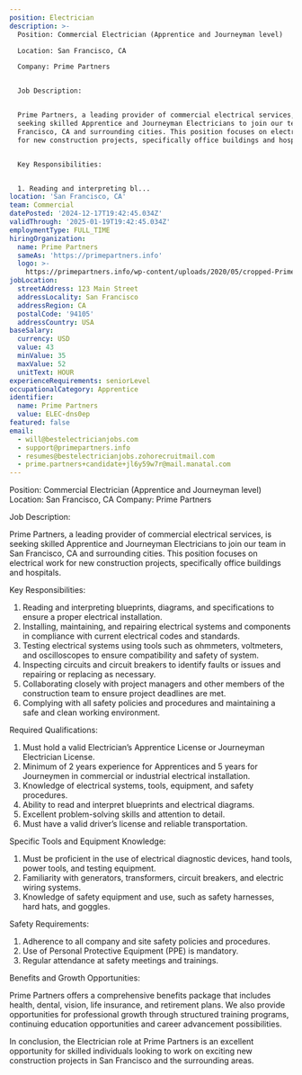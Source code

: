 ```yaml
---
position: Electrician
description: >-
  Position: Commercial Electrician (Apprentice and Journeyman level)

  Location: San Francisco, CA

  Company: Prime Partners


  Job Description:


  Prime Partners, a leading provider of commercial electrical services, is
  seeking skilled Apprentice and Journeyman Electricians to join our team in San
  Francisco, CA and surrounding cities. This position focuses on electrical work
  for new construction projects, specifically office buildings and hospitals. 


  Key Responsibilities:


  1. Reading and interpreting bl...
location: 'San Francisco, CA'
team: Commercial
datePosted: '2024-12-17T19:42:45.034Z'
validThrough: '2025-01-19T19:42:45.034Z'
employmentType: FULL_TIME
hiringOrganization:
  name: Prime Partners
  sameAs: 'https://primepartners.info'
  logo: >-
    https://primepartners.info/wp-content/uploads/2020/05/cropped-Prime-Partners-Logo-NO-BG-1-1.png
jobLocation:
  streetAddress: 123 Main Street
  addressLocality: San Francisco
  addressRegion: CA
  postalCode: '94105'
  addressCountry: USA
baseSalary:
  currency: USD
  value: 43
  minValue: 35
  maxValue: 52
  unitText: HOUR
experienceRequirements: seniorLevel
occupationalCategory: Apprentice
identifier:
  name: Prime Partners
  value: ELEC-dns0ep
featured: false
email:
  - will@bestelectricianjobs.com
  - support@primepartners.info
  - resumes@bestelectricianjobs.zohorecruitmail.com
  - prime.partners+candidate+jl6y59w7r@mail.manatal.com
---
```




Position: Commercial Electrician (Apprentice and Journeyman level)
Location: San Francisco, CA
Company: Prime Partners

Job Description:

Prime Partners, a leading provider of commercial electrical services, is seeking skilled Apprentice and Journeyman Electricians to join our team in San Francisco, CA and surrounding cities. This position focuses on electrical work for new construction projects, specifically office buildings and hospitals. 

Key Responsibilities:

1. Reading and interpreting blueprints, diagrams, and specifications to ensure a proper electrical installation.
2. Installing, maintaining, and repairing electrical systems and components in compliance with current electrical codes and standards.
3. Testing electrical systems using tools such as ohmmeters, voltmeters, and oscilloscopes to ensure compatibility and safety of system.
4. Inspecting circuits and circuit breakers to identify faults or issues and repairing or replacing as necessary.
5. Collaborating closely with project managers and other members of the construction team to ensure project deadlines are met.
6. Complying with all safety policies and procedures and maintaining a safe and clean working environment.

Required Qualifications:

1. Must hold a valid Electrician’s Apprentice License or Journeyman Electrician License.
2. Minimum of 2 years experience for Apprentices and 5 years for Journeymen in commercial or industrial electrical installation.
3. Knowledge of electrical systems, tools, equipment, and safety procedures.
4. Ability to read and interpret blueprints and electrical diagrams.
5. Excellent problem-solving skills and attention to detail.
6. Must have a valid driver’s license and reliable transportation.

Specific Tools and Equipment Knowledge:

1. Must be proficient in the use of electrical diagnostic devices, hand tools, power tools, and testing equipment.
2. Familiarity with generators, transformers, circuit breakers, and electric wiring systems.
3. Knowledge of safety equipment and use, such as safety harnesses, hard hats, and goggles.

Safety Requirements:

1. Adherence to all company and site safety policies and procedures.
2. Use of Personal Protective Equipment (PPE) is mandatory.
3. Regular attendance at safety meetings and trainings.

Benefits and Growth Opportunities:

Prime Partners offers a comprehensive benefits package that includes health, dental, vision, life insurance, and retirement plans. We also provide opportunities for professional growth through structured training programs, continuing education opportunities and career advancement possibilities.

In conclusion, the Electrician role at Prime Partners is an excellent opportunity for skilled individuals looking to work on exciting new construction projects in San Francisco and the surrounding areas.
